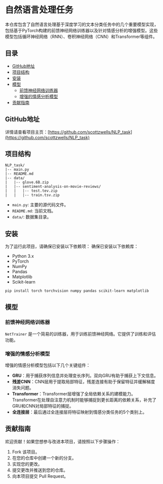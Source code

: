 # 自然语言处理任务

本仓库包含了自然语言处理基于深度学习的文本分类任务中的几个重要模型实现，包括基于PyTorch构建的前馈神经网络训练器以及针对情感分析的增强模型。这些模型包括循环神经网络（RNN）、卷积神经网络（CNN）和Transformer等组件。

## 目录
- [GitHub地址](#github地址)
- [项目结构](#项目结构)
- [安装](#安装)
- [模型](#模型)
  - [前馈神经网络训练器](#前馈神经网络训练器-1)
  - [增强的情感分析模型](#增强的情感分析模型)
- [贡献指南](#贡献指南)

## GitHub地址

详情请查看项目主页：[https://github.com/scottzwells/NLP_task](https://github.com/scottzwells/NLP_task)

## 项目结构

```
NLP_task/
|-- main.py
|-- README.md
|-- data/
|   |-- glove.6B.zip
|   |-- sentiment-analysis-on-movie-reviews/
|   |   |-- test.tev.zip
|   |   |-- train.tsv.zip
```

- `main.py`: 主要的源代码文件。
- `README.md`: 当前文档。
- `data/`: 数据集目录。

## 安装

为了运行此项目，请确保已安装以下依赖项：
确保已安装以下依赖库：
- Python 3.x
- PyTorch
- NumPy
- Pandas
- Matplotlib
- Scikit-learn

```bash
pip install torch torchvision numpy pandas scikit-learn matplotlib
```

## 模型

### 前馈神经网络训练器

`NetTrainer` 是一个简易的训练器，用于训练前馈神经网络。它提供了训练和评估功能。

### 增强的情感分析模型

增强的情感分析模型包括以下几个关键组件：
- **GRU**：用于捕获序列信息并处理变长序列。双向GRU有助于捕获上下文信息。
- **残差CNN**：CNN层用于提取局部特征，残差连接有助于保留特征并缓解梯度消失问题。
- **Transformer**：Transformer层增强了全局依赖关系的建模能力。Transformer在处理自注意力机制时能够捕捉到更长距离的依赖关系，补充了GRU和CNN对局部特征的捕捉。
- **全连接层**：最后通过全连接层将特征映射到情感分类任务的5个类别上。

## 贡献指南

欢迎贡献！如果您想参与改进本项目，请按照以下步骤操作：
1. Fork 该项目。
2. 在您的仓库中创建一个新的分支。
3. 实现您的更改。
4. 提交更改并推送到您的仓库。
5. 向本项目提交 Pull Request。
